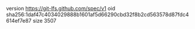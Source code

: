 version https://git-lfs.github.com/spec/v1
oid sha256:1daf47c4034029888b1601af5d66290cbd32f8b2cd563578d87fdc4614ef7e87
size 3507
